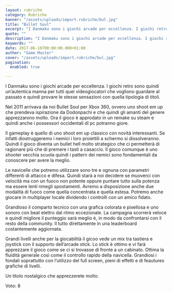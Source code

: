 ```yaml
---
layout: rubriche
category: Rubriche
banner: "/assets/uploads/import.rubriche/bul.jpg"
title: "Bullet Soul"
excerpt: "I Danmaku sono i giochi arcade per eccellenza. I giochi retro sono quindi un’autentica manna per tutti quei videogiocatori che vogliono guardare al passato e quindi provare le stesse sensazioni con quella tipologia di titoli. Nel 2011 arrivava da noi Bullet Soul per Xbox 360, ovvero uno shoot em up che prendeva ispirazione da Dodonpachi [&hellip"
quote: ""
description: "I Danmaku sono i giochi arcade per eccellenza. I giochi retro sono quindi un’autentica manna per tutti quei videogiocatori che vogliono guardare al passato e quindi provare le stesse sensazioni con quella tipologia di titoli. Nel 2011 arrivava da noi Bullet Soul per Xbox 360, ovvero uno shoot em up che prendeva ispirazione da Dodonpachi [&hellip"
keywords: ""
date: 2017-06-16T00:00:00.000+01:00
author: "Game Master"
cover: "/assets/uploads/import.rubriche/bul.jpg"
pagination:
  enabled: true

---
```


I Danmaku sono i giochi arcade per eccellenza. I giochi retro sono quindi un’autentica manna per tutti quei videogiocatori che vogliono guardare al passato e quindi provare le stesse sensazioni con quella tipologia di titoli.

Nel 2011 arrivava da noi Bullet Soul per Xbox 360, ovvero uno shoot em up che prendeva ispirazione da Dodonpachi e che quindi gli amanti del genere apprezzarono molto. Ora il gioco è approdato in un remake su steam e quindi anche i possessori occidentali di pc potranno giore.

Il gameplay è quello di uno shoot em up classico con novità interessanti. Se infatti diostruggeremo i nemici i loro proiettili a schermo si dissolveranno. Quindi il gioco diventa un bullet hell molto strategico che ci permetterà di ragionare più che di premere i tasti a casaccio. Il gioco comunque è uno shooter vecchia scuola quindi i pattern dei nemici sono fondamentali da conoscere per avere la meglio.

Le navicelle che potremo utilizzare sono tre e ognuna con parametri differenti di attacco e difesa. Quindi starà a noi decidere se muoverci con velocità ma con un fuoco non potente oppure puntare tutto sulla potenza ma essere lenti nmegli spostamenti. Avremo a disposizione anche due modalità di fuoco come quella concentrata e quella estesa. Potremo anche giocare in multiplayer locale dividendo i controlli con un amico fidato.

Grandioso il comparto tecnico con una grafica colorata e pixellosa e uno sonoro con beat elettro dal ritmo eccezionale. La campagna scorrerà veloce e quindi migliore il punteggio sarà meglio è, in modo da confrontarsi con il resto della community. Il tutto direttamente in una leaderboard costantemente aggiornata.

Grandi livelli anche per la giocabilità il gicoo vede un mix tra tastiera e joystick con il supporto dell’arcade stick. Lo stick è ottimo e vi farà apprezzare il gioco come se ci si trovasse di fronte a un cabinato. Ottima la fluidità generale così come il controllo rapido della navicella. Grandiosi i fondali soprattutto con l’utilizzo del full screen, pieni di effetti e di feautures grafiche di livelli.

Un titolo nostalgico che apprezzerete molto.

Voto: 8